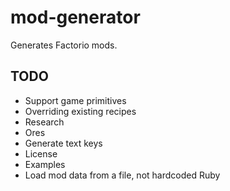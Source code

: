 mod-generator
=============

Generates Factorio mods.

## TODO

* Support game primitives
* Overriding existing recipes
* Research
* Ores
* Generate text keys
* License
* Examples
* Load mod data from a file, not hardcoded Ruby
